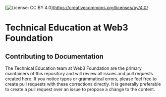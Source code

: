 [![License: CC BY 4.0](https://img.shields.io/badge/License-CC%20BY%204.0-lightgrey.svg)](https://creativecommons.org/licenses/by/4.0/

# Technical Education at Web3 Foundation

## Contributing to Documentation

The Technical Education team at Web3 Foundation are the primary maintainers of this repository and will review 
all issues and pull requests created here. If you notice typos or grammatical errors, please feel free 
to create pull requests with these corrections directly. It is generally preferable to create a pull request 
over an issue to propose a change to the content.
